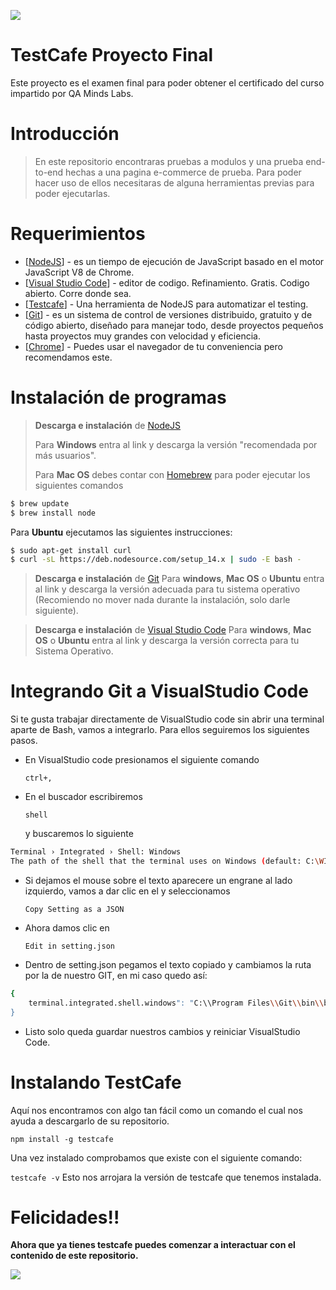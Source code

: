 ![](https://media.giphy.com/media/OkJat1YNdoD3W/giphy.gif)
# TestCafe Proyecto Final
Este proyecto es el examen final para poder obtener el certificado del curso impartido por QA Minds Labs.

# Introducción
> En este repositorio encontraras pruebas a modulos y una prueba end-to-end hechas a una pagina e-commerce de prueba. Para poder hacer uso de ellos necesitaras de alguna herramientas previas para poder ejecutarlas.

# Requerimientos
* [<a href="https://nodejs.org/en/download/" rel="nofollow">NodeJS</a>] - es un tiempo de ejecución de JavaScript basado en el motor JavaScript V8 de Chrome.
* [<a href="https://code.visualstudio.com/download" rel="nofollow">Visual Studio Code</a>] - editor de codigo. Refinamiento. Gratis. Codigo abierto. Corre donde sea.
* [<a href="https://devexpress.github.io/testcafe/" rel="nofollow">Testcafe</a>] - Una herramienta de NodeJS para automatizar el testing.
* [<a href="https://git-scm.com/downloads" rel="nofollow">Git</a>] - es un sistema de control de versiones distribuido, gratuito y de código abierto, diseñado para manejar todo, desde proyectos pequeños hasta proyectos muy grandes con velocidad y eficiencia.
* [<a href="https://www.google.com/chrome/" rel="nofollow">Chrome</a>] - Puedes usar el navegador de tu conveniencia pero recomendamos este.

# Instalación de programas

> **Descarga e instalación** de <a href="https://nodejs.org/en/download/" rel="nofollow">NodeJS</a> <p>
Para **Windows** entra al link y descarga la versión "recomendada por más usuarios".<p>
Para **Mac OS** debes contar con <a href="https://osxdaily.com/2018/03/07/how-install-homebrew-mac-os/">Homebrew</a> para poder ejecutar los siguientes comandos
```sh
$ brew update
$ brew install node
```
Para **Ubuntu** ejecutamos las siguientes instrucciones:
````sh
$ sudo apt-get install curl
$ curl -sL https://deb.nodesource.com/setup_14.x | sudo -E bash -
````
>**Descarga e instalación** de <a href="https://git-scm.com/downloads" rel="nofollow" _istranslated="1">Git</a> 
Para **windows**, **Mac OS** o **Ubuntu** entra al link y descarga la versión adecuada para tu sistema operativo (Recomiendo no mover nada durante la instalación, solo darle siguiente).

> **Descarga e instalación** de <a href="https://code.visualstudio.com/download" rel="nofollow">Visual Studio Code</a> 
Para **windows**, **Mac OS** o **Ubuntu** entra al link y descarga la versión correcta para tu Sistema Operativo.
    
# Integrando Git a VisualStudio Code
Si te gusta trabajar directamente de VisualStudio code sin abrir una terminal aparte de Bash, vamos a integrarlo.
Para ellos seguiremos los siguientes pasos.
- En VisualStudio code presionamos el siguiente comando<p> `ctrl+,`<p>
- En el buscador escribiremos <p>`shell`<p> y buscaremos lo siguiente
```sh 
Terminal › Integrated › Shell: Windows
The path of the shell that the terminal uses on Windows (default: C:\WINDOWS\System32\WindowsPowerShell\v1.0\powershell.exe).
```
- Si dejamos el mouse sobre el texto aparecere un engrane al lado izquierdo, vamos a dar clic en el y seleccionamos<p> `Copy Setting as a JSON`<p>
- Ahora damos clic en <p>`Edit in setting.json`<p>
- Dentro de setting.json pegamos el texto copiado y cambiamos la ruta por la de nuestro GIT, en mi caso quedo así:
````sh
{
    terminal.integrated.shell.windows": "C:\\Program Files\\Git\\bin\\bash.exe"
}
````
- Listo solo queda guardar nuestros cambios y reiniciar VisualStudio Code.

# Instalando TestCafe
Aquí nos encontramos con algo tan fácil como un comando el cual nos ayuda a descargarlo de su repositorio.<p>
`npm install -g testcafe`<p>
Una vez instalado comprobamos que existe con el siguiente comando:<p>
`testcafe -v`
 Esto nos arrojara la versión de testcafe que tenemos instalada.
  
# Felicidades!!

**Ahora que ya tienes testcafe puedes comenzar a interactuar con el contenido de este repositorio.**<p>
![](https://media.giphy.com/media/xT1XGzXhVgWRLN1Cco/giphy.gif)
